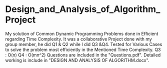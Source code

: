 # Design_and_Analysis_of_Algorithm_Project
My solution of Common Dynamic Programming Problems done in Efficient regarding Time Complexity.
It was a collaborative Project done with my group member, he did Q1 & Q2 while I did Q3 &Q4.
Tested for Various Cases to solve the problem most efficiently in the Mentioned Time Complexity.
Q3 : O(n)
Q4 : O(mn^2)
Questions are included in the "Questions.pdf".
Detailed working is include in "DESIGN AND ANALYSIS OF ALGORITHM.docx".
